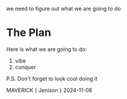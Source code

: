 we need to figure out what we are going to do

# The Plan

Here is what we are going to do:

1. vibe
2. conquer

P.S. Don't forget to look cool doing it

MAVERICK { Jenison }        2024-11-08